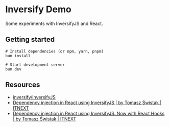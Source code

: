 # Inversify Demo

Some experiments with InversifyJS and React.

## Getting started

```shell
# Install dependencies (or npm, yarn, pnpm)
bun install

# Start development server
bun dev
```

## Resources

- [inversify/InversifyJS](https://github.com/inversify/InversifyJS)
- [Dependency injection in React using InversifyJS | by Tomasz Świstak | ITNEXT](https://itnext.io/dependency-injection-in-react-using-inversifyjs-a38ff0c6601)
- [Dependency injection in React using InversifyJS. Now with React Hooks | by Tomasz Świstak | ITNEXT](https://itnext.io/dependency-injection-in-react-using-inversifyjs-now-with-react-hooks-64f7f077cde6)
